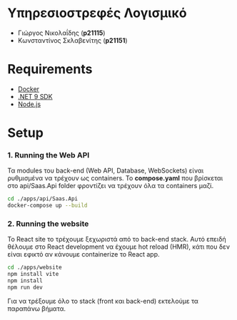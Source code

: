 # Υπηρεσιοστρεφές Λογισμικό
- Γιώργος Νικολαΐδης (**p21115**)
- Κωνσταντίνος Σκλαβενίτης (**p21151**)
 
# Requirements
- [Docker](https://www.docker.com/products/docker-desktop/)
- [.NET 9 SDK](https://dotnet.microsoft.com/en-us/download/dotnet/9.0)
- [Node.js](https://nodejs.org/en)

# Setup
### 1. Running the Web API
Τα modules του back-end (Web API, Database, WebSockets) είναι ρυθμισμένα να τρέχουν ως containers. Το **compose.yaml** που βρίσκεται στο api/Saas.Api folder φροντίζει να τρέχουν όλα τα containers μαζί.  
``` bash
cd ./apps/api/Saas.Api
docker-compose up --build
```

### 2. Running the website
Το React site το τρέχουμε ξεχωριστά από το back-end stack. Αυτό επειδή θέλουμε στο React development να έχουμε hot reload (HMR), κάτι που δεν είναι εφικτό αν κάνουμε containerize το React app.  
```bash
cd ./apps/website
npm install vite
npm install
npm run dev
```
Για να τρέξουμε όλο το stack (front και back-end) εκτελούμε τα παραπάνω βήματα.
